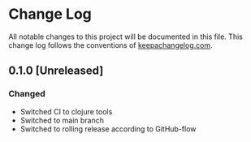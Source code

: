 # Change Log
All notable changes to this project will be documented in this file. This change log follows the conventions of [keepachangelog.com](http://keepachangelog.com/).

## 0.1.0 [Unreleased]
### Changed
- Switched CI to clojure tools
- Switched to main branch
- Switched to rolling release according to GitHub-flow
